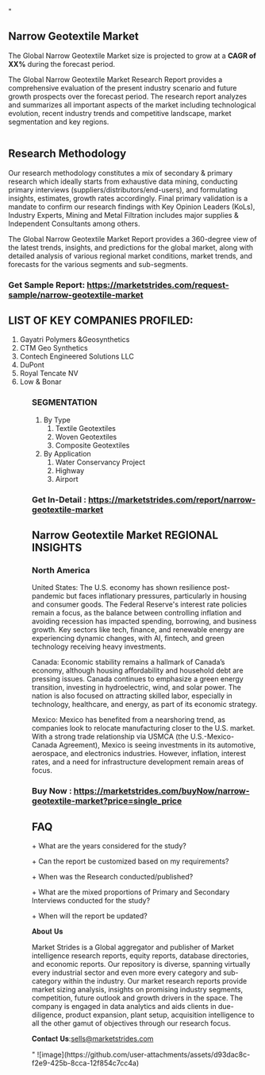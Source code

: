 "<h2>Narrow Geotextile Market</h2>
<p>The Global Narrow Geotextile Market size is projected to grow at a <strong>CAGR of XX%</strong> during the forecast period.</p>
<p>The Global Narrow Geotextile Market Research Report provides a comprehensive evaluation of the present industry scenario and future growth prospects over the forecast period. The research report analyzes and summarizes all important aspects of the market including technological evolution, recent industry trends and competitive landscape, market segmentation and key regions.</p>
<p><img style=""width: 100%;"" src=""https://marketstrides.com//uploads/images/marketstrides-051.png"" alt=""Narrow Geotextile Market Report Analysis"" /></p>
<h2>Research Methodology</h2>
<p>Our research methodology constitutes a mix of secondary &amp; primary research which ideally starts from exhaustive data mining, conducting primary interviews (suppliers/distributors/end-users), and formulating insights, estimates, growth rates accordingly. Final primary validation is a mandate to confirm our research findings with Key Opinion Leaders (KoLs), Industry Experts, Mining and Metal Filtration includes major supplies &amp; Independent Consultants among others.</p>
<p>The Global Narrow Geotextile Market Report provides a 360-degree view of the latest trends, insights, and predictions for the global market, along with detailed analysis of various regional market conditions, market trends, and forecasts for the various segments and sub-segments.</p>
<h3><strong>Get Sample Report: <a href=
https://marketstrides.com/request-sample/narrow-geotextile-market>https://marketstrides.com/request-sample/narrow-geotextile-market</a></strong></h3>
<h2>LIST OF KEY COMPANIES PROFILED:</h2>
<p><ol><li>
Gayatri Polymers &Geosynthetics</li><li>CTM Geo Synthetics</li><li>Contech Engineered Solutions LLC</li><li>DuPont</li><li>Royal Tencate NV</li><li>Low & Bonar


</li><ol></p>
<h3>SEGMENTATION</h3>
<p><ol><li>By Type<ol><li>Textile Geotextiles</li><li>Woven Geotextiles</li><li>Composite Geotextiles</li></ol></li><li>By Application<ol><li>Water Conservancy Project</li><li>Highway</li><li>Airport</li></ol></li></ol></p>
<h3><strong>Get In-Detail : <a href=https://marketstrides.com/report/narrow-geotextile-market>https://marketstrides.com/report/narrow-geotextile-market</a></strong></h3>
<h2>Narrow Geotextile Market REGIONAL INSIGHTS</h2>
<h3>North America</h3>
<p>United States: The U.S. economy has shown resilience post-pandemic but faces inflationary pressures, particularly in housing and consumer goods. The Federal Reserve's interest rate policies remain a focus, as the balance between controlling inflation and avoiding recession has impacted spending, borrowing, and business growth. Key sectors like tech, finance, and renewable energy are experiencing dynamic changes, with AI, fintech, and green technology receiving heavy investments.</p>
<p>Canada: Economic stability remains a hallmark of Canada’s economy, although housing affordability and household debt are pressing issues. Canada continues to emphasize a green energy transition, investing in hydroelectric, wind, and solar power. The nation is also focused on attracting skilled labor, especially in technology, healthcare, and energy, as part of its economic strategy.</p>
<p>Mexico: Mexico has benefited from a nearshoring trend, as companies look to relocate manufacturing closer to the U.S. market. With a strong trade relationship via USMCA (the U.S.-Mexico-Canada Agreement), Mexico is seeing investments in its automotive, aerospace, and electronics industries. However, inflation, interest rates, and a need for infrastructure development remain areas of focus.</p>
<h3><strong>Buy Now : <a href=https://marketstrides.com/buyNow/narrow-geotextile-market?price=single_price>https://marketstrides.com/buyNow/narrow-geotextile-market?price=single_price</a></strong></h3>
<h2>FAQ</h2>
<p>+ What are the years considered for the study?</p>
<p>+ Can the report be customized based on my requirements?</p>
<p>+ When was the Research conducted/published?</p>
<p>+ What are the mixed proportions of Primary and Secondary Interviews conducted for the study?</p>
<p>+ When will the report be updated?</p>
<p>𝐀𝐛𝐨𝐮𝐭 𝐔𝐬</p>
<p>Market Strides is a Global aggregator and publisher of Market intelligence research reports, equity reports, database directories, and economic reports. Our repository is diverse, spanning virtually every industrial sector and even more every category and sub-category within the industry. Our market research reports provide market sizing analysis, insights on promising industry segments, competition, future outlook and growth drivers in the space. The company is engaged in data analytics and aids clients in due-diligence, product expansion, plant setup, acquisition intelligence to all the other gamut of objectives through our research focus.</p>
<p>𝐂𝐨𝐧𝐭𝐚𝐜𝐭 𝐔𝐬:<a href=mailto:sells@marketstrides.com>sells@marketstrides.com</a></p>"
![image](https://github.com/user-attachments/assets/d93dac8c-f2e9-425b-8cca-12f854c7cc4a)
